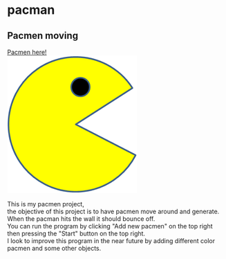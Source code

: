 # pacman
## Pacmen moving
<a href="https://vrajmannan2.github.io/pacman/"> Pacmen here!</a> <br>
<img src="./images/PacMan1.png" width=300;>
<p> This is my pacmen project, <br>
  the objective of this project is to have pacmen move around and generate. <br>
  When the pacman hits the wall it should bounce off. <br> 
  You can run the program by clicking "Add new pacmen" on the top right then pressing the "Start" button on the top right.<br>
  I look to improve this program in the near future by adding different color pacmen and some other objects.<br>
</p>
